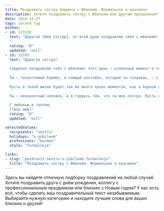 ```yaml
---
title: Поздравить сестру бармена с Юбилеем. Формальное и красивое
description: Хотите поздравить сестру с Юбилеем или другим праздником? Наш ИИ создаст незабываемое поздравление, а вы обязательно выделитесь среди других.  
date: 2024-12-27
tags: second tag
wishes:
- id: 123320
  text: "Дорогая [Имя Сестры], от всей души поздравляю тебя с юбилеем!  Твой профессионализм за барной стойкой,  твой талант создавать неповторимую атмосферу и радовать гостей – это настоящее искусство. Желаю тебе дальнейших успехов в твоей яркой и увлекательной профессии,  неиссякаемой энергии,  крепкого здоровья и  счастья в личной жизни. Пусть каждый день будет наполнен радостью,  успехом и приятными сюрпризами! С юбилеем!
  "
  rating: "0"
  updated: "null"
- id: 31595
  text: "Дорогая сестра!
  
  Сердечно поздравляю тебя с юбилеем! Этот день — особенный момент в твоей жизни, когда мы можем отметить все твои достижения и значимый путь, который ты прошла.
  
  Ты — талантливый бармен, и каждый коктейль, который ты создаешь, — это не просто напиток, а настоящее искусство. Твоя способность находить общий язык с каждым гостем и создавать атмосферу праздника восхищает всех вокруг.
  
  Пусть в твоей жизни будет так же много ярких моментов, как в барной карте, и пусть каждый новый день приносит тебе радость и вдохновение. Желаю здоровья, счастья и успехов в твоей профессиональной деятельности.
  
  Ты — невероятный человек, и я горжусь тем, что ты моя сестра. Пусть впереди ждут новые вершины и счастливые события!
  
  С любовью и теплом,
  [Твое имя]"
  rating: "0"
  updated: "null"

selectedValues:
  recipients: "sestru"
  holidays: "s-yubileem"
  professions: "barmen"
  style: "formalnoje"

links:
- slug: "pozdravit-sestru-s-yubileem-formalnoje"
  title: "Поздравить сестру с Юбилеем. Формальное и красивое"
---
```


Здесь вы найдете отличную подборку поздравлений на любой случай.
Хотите поздравить друга с днём рождения, коллегу с профессиональным праздником или близких с Новым годом? У нас есть всё, чтобы сделать ваш поздравительный текст незабываемым. Выбирайте нужную категорию и находите лучшие слова для ваших близких и друзей!
